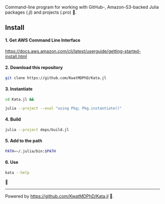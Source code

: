 Command-line program for working with GitHub-, Amazon-S3-backed Julia packages (.jl) and projects (.pro) 🥋.

## Install

#### 1. Get AWS Command Line Interface

https://docs.aws.amazon.com/cli/latest/userguide/getting-started-install.html

#### 2. Download this repository

```bash
git clone https://github.com/KwatMDPhD/Kata.jl
```

#### 3. Instantiate

```bash
cd Kata.jl &&

julia --project --eval "using Pkg; Pkg.instantiate()"
```

#### 4. Build

```bash
julia --project deps/build.jl
```

#### 5. Add to the path

```bash
PATH=~/.julia/bin:$PATH
```

#### 6. Use

```bash
kata --help
```

🎊

---

Powered by https://github.com/KwatMDPhD/Kata.jl 🥋.
